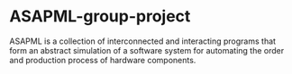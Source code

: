 # ASAPML-group-project
ASAPML is a collection of interconnected and interacting programs that form an abstract simulation of a software system for automating the order and production process of hardware components.
